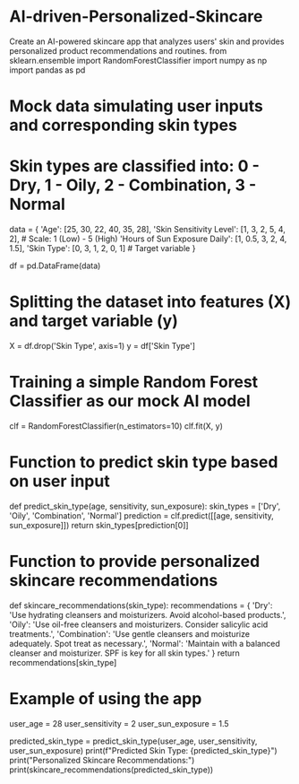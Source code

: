 # AI-driven-Personalized-Skincare
Create an AI-powered skincare app that analyzes users' skin and provides personalized product recommendations and routines.
from sklearn.ensemble import RandomForestClassifier
import numpy as np
import pandas as pd

# Mock data simulating user inputs and corresponding skin types
# Skin types are classified into: 0 - Dry, 1 - Oily, 2 - Combination, 3 - Normal
data = {
    'Age': [25, 30, 22, 40, 35, 28],
    'Skin Sensitivity Level': [1, 3, 2, 5, 4, 2],  # Scale: 1 (Low) - 5 (High)
    'Hours of Sun Exposure Daily': [1, 0.5, 3, 2, 4, 1.5],
    'Skin Type': [0, 3, 1, 2, 0, 1]  # Target variable
}

df = pd.DataFrame(data)

# Splitting the dataset into features (X) and target variable (y)
X = df.drop('Skin Type', axis=1)
y = df['Skin Type']

# Training a simple Random Forest Classifier as our mock AI model
clf = RandomForestClassifier(n_estimators=10)
clf.fit(X, y)

# Function to predict skin type based on user input
def predict_skin_type(age, sensitivity, sun_exposure):
    skin_types = ['Dry', 'Oily', 'Combination', 'Normal']
    prediction = clf.predict([[age, sensitivity, sun_exposure]])
    return skin_types[prediction[0]]

# Function to provide personalized skincare recommendations
def skincare_recommendations(skin_type):
    recommendations = {
        'Dry': 'Use hydrating cleansers and moisturizers. Avoid alcohol-based products.',
        'Oily': 'Use oil-free cleansers and moisturizers. Consider salicylic acid treatments.',
        'Combination': 'Use gentle cleansers and moisturize adequately. Spot treat as necessary.',
        'Normal': 'Maintain with a balanced cleanser and moisturizer. SPF is key for all skin types.'
    }
    return recommendations[skin_type]

# Example of using the app
user_age = 28
user_sensitivity = 2
user_sun_exposure = 1.5

predicted_skin_type = predict_skin_type(user_age, user_sensitivity, user_sun_exposure)
print(f"Predicted Skin Type: {predicted_skin_type}")
print("Personalized Skincare Recommendations:")
print(skincare_recommendations(predicted_skin_type))
